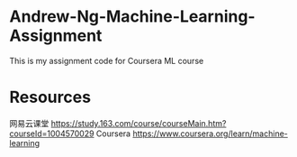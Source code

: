 # Andrew-Ng-Machine-Learning-Assignment
This is my assignment code for Coursera ML course

# Resources
网易云课堂 https://study.163.com/course/courseMain.htm?courseId=1004570029
Coursera  https://www.coursera.org/learn/machine-learning
